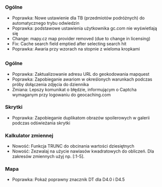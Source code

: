 ##

### Ogólne
- Poprawka: Nowe ustawienie dla TB (przedmiotów podróżnych) do automatycznego trybu odwiedzin
- Poprawka: podstawowe ustawienia użytkownika gc.com nie wyświetlają się
- Change: mapy.cz map provider removed (due to change in licensing)
- Fix: Cache search field emptied after selecting search hit
- Poprawka: Awaria przy wzorach na stopnie z wieloma kropkami

##

### Ogólne
- Poprawka: Zaktualizowanie adresu URL do geokodowania mapquest
- Poprawka: Zapobieganie awariom w określonych warunkach podczas próby dołączenia zdjęcia do dziennika
- Zmiana: Lepszy komunikat o błędzie, informującym o Captcha wymaganym przy logowaniu do geocaching.com

### Skrytki
- Poprawka: Zapobieganie duplikatom obrazów spoilerowych w galerii podczas odświeżania skrytki

### Kalkulator zmiennej
- Nowość: Funkcja TRUNC do obcinania wartości dziesiętnych
- Nowość: Zezwalaj na użycie nawiasów kwadratowych do obliczeń. Dla zakresów zmiennych użyj np. \[:1-5\].

### Mapa
- Poprawka: Pokaż poprawny znacznik DT dla D4.0 i D4.5
